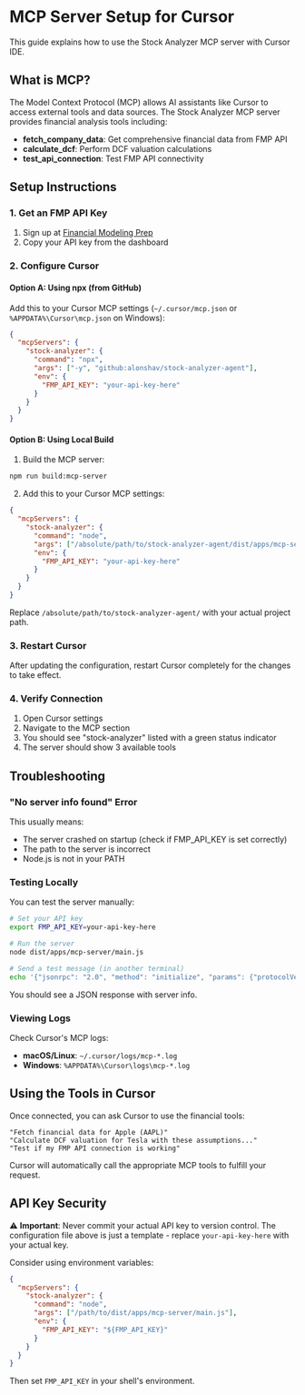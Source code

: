 # MCP Server Setup for Cursor

This guide explains how to use the Stock Analyzer MCP server with Cursor IDE.

## What is MCP?

The Model Context Protocol (MCP) allows AI assistants like Cursor to access external tools and data sources. The Stock Analyzer MCP server provides financial analysis tools including:

- **fetch_company_data**: Get comprehensive financial data from FMP API
- **calculate_dcf**: Perform DCF valuation calculations
- **test_api_connection**: Test FMP API connectivity

## Setup Instructions

### 1. Get an FMP API Key

1. Sign up at [Financial Modeling Prep](https://financialmodelingprep.com/developer/docs/)
2. Copy your API key from the dashboard

### 2. Configure Cursor

#### Option A: Using npx (from GitHub)

Add this to your Cursor MCP settings (`~/.cursor/mcp.json` or `%APPDATA%\Cursor\mcp.json` on Windows):

```json
{
  "mcpServers": {
    "stock-analyzer": {
      "command": "npx",
      "args": ["-y", "github:alonshav/stock-analyzer-agent"],
      "env": {
        "FMP_API_KEY": "your-api-key-here"
      }
    }
  }
}
```

#### Option B: Using Local Build

1. Build the MCP server:
```bash
npm run build:mcp-server
```

2. Add this to your Cursor MCP settings:
```json
{
  "mcpServers": {
    "stock-analyzer": {
      "command": "node",
      "args": ["/absolute/path/to/stock-analyzer-agent/dist/apps/mcp-server/main.js"],
      "env": {
        "FMP_API_KEY": "your-api-key-here"
      }
    }
  }
}
```

Replace `/absolute/path/to/stock-analyzer-agent/` with your actual project path.

### 3. Restart Cursor

After updating the configuration, restart Cursor completely for the changes to take effect.

### 4. Verify Connection

1. Open Cursor settings
2. Navigate to the MCP section
3. You should see "stock-analyzer" listed with a green status indicator
4. The server should show 3 available tools

## Troubleshooting

### "No server info found" Error

This usually means:
- The server crashed on startup (check if FMP_API_KEY is set correctly)
- The path to the server is incorrect
- Node.js is not in your PATH

### Testing Locally

You can test the server manually:

```bash
# Set your API key
export FMP_API_KEY=your-api-key-here

# Run the server
node dist/apps/mcp-server/main.js

# Send a test message (in another terminal)
echo '{"jsonrpc": "2.0", "method": "initialize", "params": {"protocolVersion": "2024-11-05", "capabilities": {}, "clientInfo": {"name": "test", "version": "1.0"}}, "id": 1}' | node dist/apps/mcp-server/main.js
```

You should see a JSON response with server info.

### Viewing Logs

Check Cursor's MCP logs:
- **macOS/Linux**: `~/.cursor/logs/mcp-*.log`
- **Windows**: `%APPDATA%\Cursor\logs\mcp-*.log`

## Using the Tools in Cursor

Once connected, you can ask Cursor to use the financial tools:

```
"Fetch financial data for Apple (AAPL)"
"Calculate DCF valuation for Tesla with these assumptions..."
"Test if my FMP API connection is working"
```

Cursor will automatically call the appropriate MCP tools to fulfill your request.

## API Key Security

⚠️ **Important**: Never commit your actual API key to version control. The configuration file above is just a template - replace `your-api-key-here` with your actual key.

Consider using environment variables:

```json
{
  "mcpServers": {
    "stock-analyzer": {
      "command": "node",
      "args": ["/path/to/dist/apps/mcp-server/main.js"],
      "env": {
        "FMP_API_KEY": "${FMP_API_KEY}"
      }
    }
  }
}
```

Then set `FMP_API_KEY` in your shell's environment.
